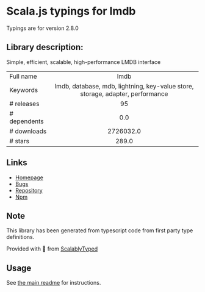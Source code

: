 
# Scala.js typings for lmdb

Typings are for version 2.8.0

## Library description:
Simple, efficient, scalable, high-performance LMDB interface

|                    |                 |
| ------------------ | :-------------: |
| Full name          | lmdb |
| Keywords           | lmdb, database, mdb, lightning, key-value store, storage, adapter, performance |
| # releases         | 95 |
| # dependents       | 0.0 |
| # downloads        | 2726032.0 |
| # stars            | 289.0 |

## Links
- [Homepage](https://github.com/kriszyp/lmdb-js#readme)
- [Bugs](https://github.com/kriszyp/lmdb-js/issues)
- [Repository](https://github.com/kriszyp/lmdb-js)
- [Npm](https://www.npmjs.com/package/lmdb)
    


## Note
This library has been generated from typescript code from first party type definitions.

Provided with :purple_heart: from [ScalablyTyped](https://github.com/oyvindberg/ScalablyTyped)

## Usage
See [the main readme](../../readme.md) for instructions.


